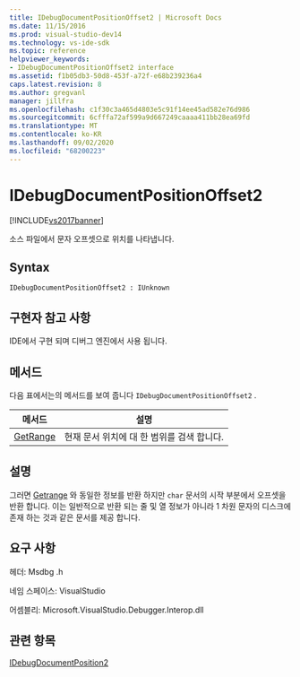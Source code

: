```yaml
---
title: IDebugDocumentPositionOffset2 | Microsoft Docs
ms.date: 11/15/2016
ms.prod: visual-studio-dev14
ms.technology: vs-ide-sdk
ms.topic: reference
helpviewer_keywords:
- IDebugDocumentPositionOffset2 interface
ms.assetid: f1b05db3-50d8-453f-a72f-e68b239236a4
caps.latest.revision: 8
ms.author: gregvanl
manager: jillfra
ms.openlocfilehash: c1f30c3a465d4803e5c91f14ee45ad582e76d986
ms.sourcegitcommit: 6cfffa72af599a9d667249caaaa411bb28ea69fd
ms.translationtype: MT
ms.contentlocale: ko-KR
ms.lasthandoff: 09/02/2020
ms.locfileid: "68200223"
---
```

# <a name="idebugdocumentpositionoffset2"></a>IDebugDocumentPositionOffset2
[!INCLUDE[vs2017banner](../../../includes/vs2017banner.md)]

소스 파일에서 문자 오프셋으로 위치를 나타냅니다.  
  
## <a name="syntax"></a>Syntax  
  
```  
IDebugDocumentPositionOffset2 : IUnknown  
```  
  
## <a name="notes-for-implementers"></a>구현자 참고 사항  
 IDE에서 구현 되며 디버그 엔진에서 사용 됩니다.  
  
## <a name="methods"></a>메서드  
 다음 표에서는의 메서드를 보여 줍니다 `IDebugDocumentPositionOffset2` .  
  
|메서드|설명|  
|------------|-----------------|  
|[GetRange](../../../extensibility/debugger/reference/idebugdocumentpositionoffset2-getrange.md)|현재 문서 위치에 대 한 범위를 검색 합니다.|  
  
## <a name="remarks"></a>설명  
 그러면 [Getrange](../../../extensibility/debugger/reference/idebugdocumentposition2-getrange.md) 와 동일한 정보를 반환 하지만 `char` 문서의 시작 부분에서 오프셋을 반환 합니다. 이는 일반적으로 반환 되는 줄 및 열 정보가 아니라 1 차원 문자의 디스크에 존재 하는 것과 같은 문서를 제공 합니다.  
  
## <a name="requirements"></a>요구 사항  
 헤더: Msdbg .h  
  
 네임 스페이스: VisualStudio  
  
 어셈블리: Microsoft.VisualStudio.Debugger.Interop.dll  
  
## <a name="see-also"></a>관련 항목  
 [IDebugDocumentPosition2](../../../extensibility/debugger/reference/idebugdocumentposition2.md)
